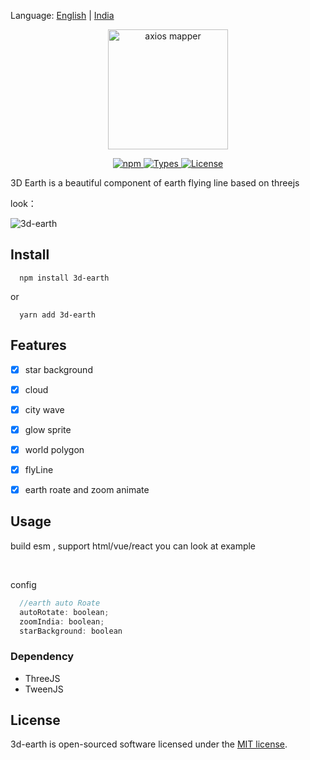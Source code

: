 Language: [English](README.md) | [India](README-ZH.md)

<p align="center">
  <img width="192" src="https://tva1.sinaimg.cn/large/008i3skNly1gy3q3h2ufrj308103gmx4.jpg" alt="axios mapper">
</p>

<p align="center">
  <a href="https://www.npmjs.com/package/3d-earth">
    <img src="https://img.shields.io/npm/v/3d-earth?color=blue" alt="npm">
  </a>
  <a href="https://github.com/RainManGO/3d-earth">
    <img src="https://img.shields.io/npm/types/3d-earth" alt="Types">
  </a>
    <a href="https://github.com/RainManGO/axios-mapper/blob/main/LICENSE">
    <img src="https://img.shields.io/npm/l/axios-mapper" alt="License">
  </a>
</p>






3D Earth is a beautiful component of earth flying line based on threejs 



look：

![3d-earth](https://img-blog.csdnimg.cn/448b48bbe7394022b089c7617d2222d8.gif)

## Install
```shell
  npm install 3d-earth
```
or

```shell
  yarn add 3d-earth
```
## Features

- [x]  star background
- [x]  cloud
- [x] city wave
- [x]  glow sprite
- [x] world polygon
- [x] flyLine
- [x]  earth roate and zoom animate 


## Usage


build  esm  , support  html/vue/react   you can look at example

&nbsp;

config

```js
  //earth auto Roate
  autoRotate: boolean;
  zoomIndia: boolean;
  starBackground: boolean
```




### Dependency

 - ThreeJS
 - TweenJS



## License
3d-earth  is open-sourced software licensed under the [MIT license](./LICENSE).
